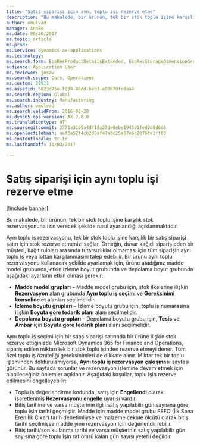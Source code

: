 ```yaml
---
title: "Satış siparişi için aynı toplu işi rezerve etme"
description: "Bu makalede, bir ürünün, tek bir stok toplu işine karşılık stok rezervasyonuna izin verecek şekilde nasıl ayarlandığı açıklanmaktadır."
author: omulvad
manager: AnnBe
ms.date: 06/20/2017
ms.topic: article
ms.prod: 
ms.service: dynamics-ax-applications
ms.technology: 
ms.search.form: EcoResProductDetailsExtended, EcoResStorageDimensionGroup, EcoResTrackingDimensionGroup, InventBatch, InventModelGroup, PdsAskSameLotForm, PdsCustSellableDays
audience: Application User
ms.reviewer: josaw
ms.search.scope: Core, Operations
ms.custom: 28911
ms.assetid: 5823d75e-f839-46dd-beb3-e09b79fc8aa4
ms.search.region: Global
ms.search.industry: Manufacturing
ms.author: omulvad
ms.search.validFrom: 2016-02-28
ms.dyn365.ops.version: AX 7.0.0
ms.translationtype: HT
ms.sourcegitcommit: 2771a31b5a4d418a27de0ebe1945d1fed2d8d6d6
ms.openlocfilehash: aef3a52f4cb2d5af47a8c25a67e6c2076fa1ff03
ms.contentlocale: tr-tr
ms.lasthandoff: 11/03/2017

---
```


# <a name="reserve-the-same-batch-for-a-sales-order"></a>Satış siparişi için aynı toplu işi rezerve etme

[!include [banner](../includes/banner.md)]

Bu makalede, bir ürünün, tek bir stok toplu işine karşılık stok rezervasyonuna izin verecek şekilde nasıl ayarlandığı açıklanmaktadır.

Aynı toplu iş rezervasyonu, tek bir stok toplu işine karşılık bir satış siparişi satırı için stok rezerve etmenizi sağlar. Örneğin, duvar kağıdı sipariş eden bir müşteri, kağıt ruloları arasında tutarsızlıklar olmaması için tüm siparişin aynı toplu iş veya lottan karşılanmasını talep edebilir. Bir ürünü aynı toplu rezervasyonu kullanacak şekilde ayarlamak için, ürüne atadığınız madde model grubunda, etkin izleme boyut grubunda ve depolama boyut grubunda aşağıdaki ayarların etkin olması gerekir:

-   **Madde model grupları** – Madde model grubu için, stok ilkelerine ilişkin **Rezervasyon** alan grubunda **Aynı toplu iş seçimi** ve **Gereksinimi konsolide et** alanları seçilmelidir.
-   **İzleme boyutu grupları** – İzleme boyutu grubu için, toplu iş numarasına ilişkin **Boyuta göre tedarik planı** alanı seçilmelidir.
-   **Depolama boyutu grupları** – Depolama boyutu grubu için, **Tesis** ve **Ambar** için **Boyuta göre tedarik planı** alanı seçilmelidir.

Aynı toplu iş seçimi için bir satış siparişi satırında bir ürüne ilişkin stok rezerve ettiğinizde Microsoft Dynamics 365 for Finance and Operations, sipariş edilen miktarı tek bir stok toplu işinden rezerve etmeyi dener. Tüm özel toplu iş özniteliği gereksinimleri de dikkate alınır. Miktar tek bir toplu işleminden doldurulamıyorsa, **Aynı toplu iş rezervasyon çakışması** sayfası görünür. Bu sayfada sorunlar ve rezervasyon işlemine devam etmek için alabileceğiniz önlemler açıklanır. Aşağıdaki koşullar, toplu işin rezerve edilmesini engelleyebilir:

-   Toplu iş değerlendirme kodunda, satış için **Engellendi** olarak işaretlenmiş **Rezervasyonu engelle** uyarısı vardır.
-   Bitiş tarihine ve varsa müşterinin ilgili satış yapılabilir gün sayısına göre, toplu işin tarihi geçmiştir. Madde için madde model grubu FEFO (İlk Sona Eren İlk Çıkar) tarih denetimliyse ve malzeme çekme ölçütü olarak bitiş tarihi seçilmişse madde yine rezervasyon için değerlendirilebilir.
-   Bitiş tarihi/son kullanma tarihi ve varsa müşterinin satış yapılabilir gün sayısına göre toplu işin raf ömrü kalan gün sayısı yeterli değildir.





